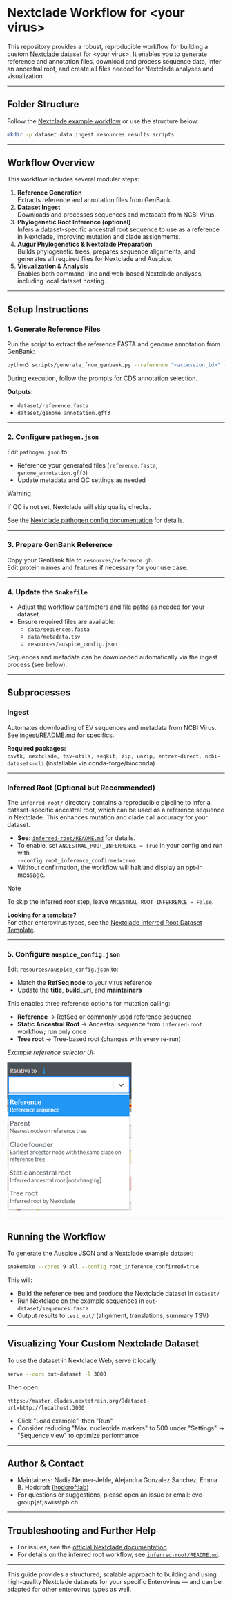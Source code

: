 # Nextclade Workflow for &lt;your virus&gt;

This repository provides a robust, reproducible workflow for building a custom [Nextclade](https://github.com/nextstrain/nextclade) dataset for &lt;your virus&gt;. It enables you to generate reference and annotation files, download and process sequence data, infer an ancestral root, and create all files needed for Nextclade analyses and visualization.

---

## Folder Structure

Follow the [Nextclade example workflow](https://github.com/nextstrain/nextclade_data/tree/master/docs/example-workflow) or use the structure below:

```bash
mkdir -p dataset data ingest resources results scripts
```

---

## Workflow Overview

This workflow includes several modular steps:

1. **Reference Generation**  
   Extracts reference and annotation files from GenBank.
2. **Dataset Ingest**  
   Downloads and processes sequences and metadata from NCBI Virus.
3. **Phylogenetic Root Inference (optional)**  
   Infers a dataset-specific ancestral root sequence to use as a reference in Nextclade, improving mutation and clade assignments.
4. **Augur Phylogenetics & Nextclade Preparation**  
   Builds phylogenetic trees, prepares sequence alignments, and generates all required files for Nextclade and Auspice.
5. **Visualization & Analysis**  
   Enables both command-line and web-based Nextclade analyses, including local dataset hosting.

---

## Setup Instructions

### 1. Generate Reference Files

Run the script to extract the reference FASTA and genome annotation from GenBank:

```bash
python3 scripts/generate_from_genbank.py --reference "<accession_id>" --output-dir dataset/
```

During execution, follow the prompts for CDS annotation selection.

**Outputs:**
- `dataset/reference.fasta`
- `dataset/genome_annotation.gff3`

---

### 2. Configure `pathogen.json`

Edit `pathogen.json` to:
- Reference your generated files (`reference.fasta`, `genome_annotation.gff3`)
- Update metadata and QC settings as needed

> [!WARNING]  
> If QC is not set, Nextclade will skip quality checks.

See the [Nextclade pathogen config documentation](https://docs.nextstrain.org/projects/nextclade/en/latest/user/input-files/05-pathogen-config.html) for details.

---

### 3. Prepare GenBank Reference

Copy your GenBank file to `resources/reference.gb`.  
Edit protein names and features if necessary for your use case.

---

### 4. Update the `Snakefile`

- Adjust the workflow parameters and file paths as needed for your dataset.
- Ensure required files are available:
  - `data/sequences.fasta`
  - `data/metadata.tsv`
  - `resources/auspice_config.json`

Sequences and metadata can be downloaded automatically via the ingest process (see below).

---

## Subprocesses

### Ingest

Automates downloading of EV sequences and metadata from NCBI Virus.  
See [ingest/README.md](ingest/README.md) for specifics.

**Required packages:**  
`csvtk, nextclade, tsv-utils, seqkit, zip, unzip, entrez-direct, ncbi-datasets-cli` (installable via conda-forge/bioconda)

---

### Inferred Root (Optional but Recommended)

The `inferred-root/` directory contains a reproducible pipeline to infer a dataset-specific ancestral root, which can be used as a reference sequence in Nextclade. This enhances mutation and clade call accuracy for your dataset.

- **See:** [`inferred-root/README.md`](inferred-root/README.md) for details.
- To enable, set `ANCESTRAL_ROOT_INFERRENCE = True` in your config and run with  
  `--config root_inference_confirmed=true`.
- Without confirmation, the workflow will halt and display an opt-in message.

> [!NOTE]  
> To skip the inferred root step, leave `ANCESTRAL_ROOT_INFERRENCE = False`.

**Looking for a template?**  
For other enterovirus types, see the [Nextclade Inferred Root Dataset Template](https://github.com/enterovirus-phylo/dataset-template-inferred-root).

---

### 5. Configure `auspice_config.json`

Edit `resources/auspice_config.json` to:
- Match the **RefSeq node** to your virus reference  
- Update the **title**, **build_url**, and **maintainers**  

This enables three reference options for mutation calling:  

- **Reference** → RefSeq or commonly used reference sequence
- **Static Ancestral Root** → Ancestral sequence from `inferred-root` workflow; run only once
- **Tree root** → Tree-based root (changes with every re-run)  

*Example reference selector UI:*

![Options](./image.png)

---

## Running the Workflow

To generate the Auspice JSON and a Nextclade example dataset:

```bash
snakemake --cores 9 all --config root_inference_confirmed=true
```

This will:
- Build the reference tree and produce the Nextclade dataset in `dataset/`
- Run Nextclade on the example sequences in `out-dataset/sequences.fasta`
- Output results to `test_out/` (alignment, translations, summary TSV)

---

## Visualizing Your Custom Nextclade Dataset

To use the dataset in Nextclade Web, serve it locally:

```bash
serve --cors out-dataset -l 3000
```

Then open:

```
https://master.clades.nextstrain.org/?dataset-url=http://localhost:3000
```

- Click "Load example", then "Run"
- Consider reducing "Max. nucleotide markers" to 500 under "Settings" → "Sequence view" to optimize performance

---

## Author & Contact

- Maintainers: Nadia Neuner-Jehle, Alejandra Gonzalez Sanchez, Emma B. Hodcroft ([hodcroftlab](https://github.com/hodcroftlab))
- For questions or suggestions, please open an issue or email: eve-group[at]swisstph.ch

---

## Troubleshooting and Further Help

- For issues, see the [official Nextclade documentation](https://docs.nextstrain.org/projects/nextclade/en/stable/index.html#).
- For details on the inferred root workflow, see [`inferred-root/README.md`](inferred-root/README.md).

---

This guide provides a structured, scalable approach to building and using high-quality Nextclade datasets for your specific Enterovirus — and can be adapted for other enterovirus types as well.
